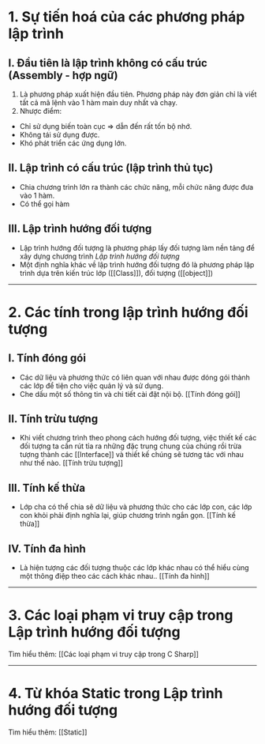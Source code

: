 # 1. Sự tiến hoá của các phương pháp lập trình

## I. Đầu tiên là lập trình không có cấu trúc (Assembly - hợp ngữ)
1. Là phương pháp xuất hiện đầu tiên. Phương pháp này đơn giản chỉ là viết tất cả mã lệnh vào 1 hàm main duy nhất và chạy.
2. Nhược điểm: 
- Chỉ sử dụng biến toàn cục => dẫn đến rất tốn bộ nhớ.
- Không tái sử dụng được.
- Khó phát triển các ứng dụng lớn.

## II. Lập trình có cấu trúc (lập trình thủ tục)
- Chia chương trình lớn ra thành các chức năng, mỗi chức năng được đưa vào 1 hàm.
- Có thể gọi hàm

## III. Lập trình hướng đối tượng
- Lập trình hướng đối tượng là phương pháp lấy đối tượng làm nền tảng để xây dựng chương trình *Lập trình hướng đối tượng*
- Một định nghĩa khác về lập trình hướng đối tượng đó là phương pháp lập trình dựa trên kiến trúc lớp ([[Class]]), đối tượng ([[object]])

---

# 2. Các tính trong lập trình hướng đối tượng
## I. Tính đóng gói
- Các dữ liệu và phương thức có liên quan với nhau được dóng gói thành các lớp để tiện cho việc quản lý và sử dụng.
- Che dấu một số thông tin và chi tiết cài đặt nội bộ. [[Tính đóng gói]]
## II. Tính trừu tượng
- Khi viết chương trình theo phong cách hướng đối tượng, việc thiết kế các đối tượng ta cần rút tỉa ra những đặc trung chung của chúng rồi trừa tượng thành các [[Interface]] và thiết kế chúng sẽ tương tác với nhau như thế nào. [[Tính trừu tượng]]
## III. Tính kế thừa
- Lớp cha có thể chia sẽ dữ liệu và phương thức cho các lớp con, các lớp con khỏi phải định nghĩa lại, giúp chương trình ngắn gọn. [[Tính kế thừa]]

## IV. Tính đa hình
- Là hiện tượng các đối tượng thuộc các lớp khác nhau có thể hiểu cùng một thông điệp theo các cách khác nhau.. [[Tính đa hình]]

---
# 3. Các loại phạm vi truy cập trong Lập trình hướng đối tượng
Tìm hiểu thêm: [[Các loại phạm vi truy cập trong C Sharp]]

---
# 4. Từ khóa Static trong Lập trình hướng đối tượng
Tìm hiểu thêm: [[Static]]
